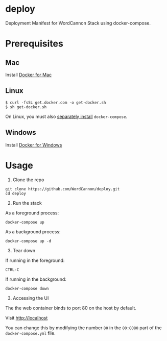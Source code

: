 # deploy

Deployment Manifest for WordCannon Stack using docker-compose.

# Prerequisites

## Mac

Install [Docker for Mac](https://download.docker.com/mac/stable/Docker.dmg)

## Linux

```
$ curl -fsSL get.docker.com -o get-docker.sh
$ sh get-docker.sh
```

On Linux, you must also [separately install](https://docs.docker.com/compose/install/) `docker-compose`.  
## Windows

Install [Docker for Windows](https://download.docker.com/win/stable/Docker%20for%20Windows%20Installer.exe)

# Usage

1. Clone the repo

```
git clone https://github.com/WordCannon/deploy.git
cd deploy
```

2. Run the stack

As a foreground process:

```
docker-compose up
```

As a background process:

```
docker-compose up -d
```

3. Tear down

If running in the foreground:

```
CTRL-C
```

If running in the background:

```
docker-compose down
```

3. Accessing the UI

The the web container binds to port 80 on the host by default.  

Visit [http://localhost](http://localhost)

You can change this by modifying the number `80` in the `80:8080` part of the `docker-compose.yml` file.